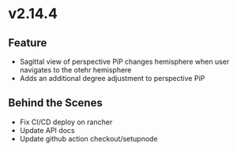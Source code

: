 # v2.14.4

## Feature

- Sagittal view of perspective PiP changes hemisphere when user navigates to the otehr hemisphere
- Adds an additional degree adjustment to perspective PiP

## Behind the Scenes

- Fix CI/CD deploy on rancher
- Update API docs
- Update github action checkout/setupnode
